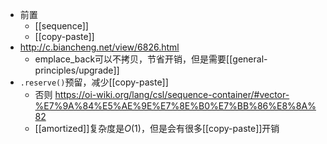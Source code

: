 - 前置
  - [[sequence]]
  - [[copy-paste]]
- http://c.biancheng.net/view/6826.html
  - emplace_back可以不拷贝，节省开销，但是需要[[general-principles/upgrade]]
- `.reserve()`预留，减少[[copy-paste]]
  - 否则 https://oi-wiki.org/lang/csl/sequence-container/#vector-%E7%9A%84%E5%AE%9E%E7%8E%B0%E7%BB%86%E8%8A%82
  - [[amortized]]复杂度是$O(1)$，但是会有很多[[copy-paste]]开销